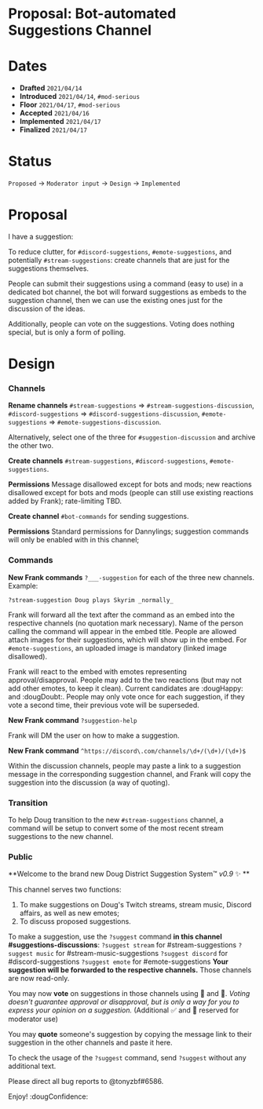 # Proposal: Bot-automated Suggestions Channel

# Dates

- **Drafted** `2021/04/14`
- **Introduced** `2021/04/14`, `#mod-serious`
- **Floor** `2021/04/17`, `#mod-serious`
- **Accepted** `2021/04/16`
- **Implemented** `2021/04/17`
- **Finalized** `2021/04/17`

# Status
`Proposed` → `Moderator input` → `Design` -> `Implemented`

# Proposal

I have a suggestion:

To reduce clutter, for `#discord-suggestions`, `#emote-suggestions`, and potentially `#stream-suggestions`: create channels that are just for the suggestions themselves.

People can submit their suggestions using a command (easy to use) in a dedicated bot channel, the bot will forward suggestions as embeds to the suggestion channel, then we can use the existing ones just for the discussion of the ideas.

Additionally, people can vote on the suggestions. Voting does nothing special, but is only a form of polling.

# Design

### Channels

**Rename channels** `#stream-suggestions` => `#stream-suggestions-discussion`, `#discord-suggestions` => `#discord-suggestions-discussion`, `#emote-suggestions` => `#emote-suggestions-discussion`.

Alternatively, select one of the three for `#suggestion-discussion` and archive the other two.

**Create channels** `#stream-suggestions`, `#discord-suggestions`, `#emote-suggestions`.

**Permissions** Message disallowed except for bots and mods; new reactions disallowed except for bots and mods (people can still use existing reactions added by Frank); rate-limiting TBD.

**Create channel** `#bot-commands` for sending suggestions.

**Permissions** Standard permissions for Dannylings; suggestion commands will only be enabled with in this channel;

### Commands

**New Frank commands** `?___-suggestion` for each of the three new channels. Example:

```
?stream-suggestion Doug plays Skyrim _normally_
```

Frank will forward all the text after the command as an embed into the respective channels (no quotation mark necessary).
Name of the person calling the command will appear in the embed title.
People are allowed attach images for their suggestions, which will show up in the embed.
For `#emote-suggestions`, an uploaded image is mandatory (linked image disallowed).

Frank will react to the embed with emotes representing approval/disapproval.
People may add to the two reactions (but may not add other emotes, to keep it clean).
Current candidates are :dougHappy: and :dougDoubt:.
People may only vote once for each suggestion, if they vote a second time, their previous vote will be superseded.

**New Frank command** `?suggestion-help`

Frank will DM the user on how to make a suggestion.

**New Frank command** `^https://discord\.com/channels/\d+/(\d+)/(\d+)$`

Within the discussion channels, people may paste a link to a suggestion message in the corresponding suggestion channel,
and Frank will copy the suggestion into the discussion (a way of quoting).

### Transition

To help Doug transition to the new `#stream-suggestions` channel, a command will be setup to convert some of the most recent stream suggestions to the new channel.

### Public

**Welcome to the brand new Doug District Suggestion System:tm: _v0.9_ :sparkles: **

This channel serves two functions:

1. To make suggestions on Doug's Twitch streams, stream music, Discord affairs, as well as new emotes;
2. To discuss proposed suggestions.

To make a suggestion, use the `?suggest` command __**in this channel #suggestions-discussions**__:
`?suggest stream` for #stream-suggestions
`?suggest music` for #stream-music-suggestions
`?suggest discord` for #discord-suggestions
`?suggest emote` for #emote-suggestions
**Your suggestion will be forwarded to the respective channels.** Those channels are now read-only.

You may now **vote** on suggestions in those channels using :arrow_up_small: and :arrow_down_small:. _Voting doesn't guarantee approval or disapproval, but is only a way for you to express your opinion on a suggestion._ (Additional :white_check_mark: and :no_entry_sign: reserved for moderator use)

You may **quote** someone's suggestion by copying the message link to their suggestion in the other channels and paste it here.

To check the usage of the `?suggest` command, send `?suggest` without any additional text.

Please direct all bug reports to @tonyzbf#6586.

Enjoy! :dougConfidence:
